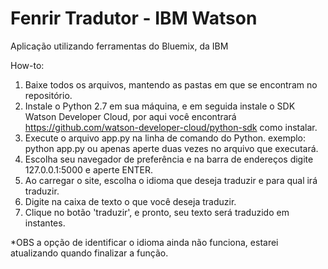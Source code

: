 # Fenrir Tradutor - IBM Watson
Aplicação utilizando ferramentas do Bluemix, da IBM

How-to:
1. Baixe todos os arquivos, mantendo as pastas em que se encontram no repositório.
2. Instale o Python 2.7 em sua máquina, e em seguida instale o SDK Watson Developer Cloud, por aqui você encontrará https://github.com/watson-developer-cloud/python-sdk como instalar.
3. Execute o arquivo app.py na linha de comando do Python.
    exemplo: python app.py
    ou apenas aperte duas vezes no arquivo que executará.
4. Escolha seu navegador de preferência e na barra de endereços digite 127.0.0.1:5000 e aperte ENTER.
5. Ao carregar o site, escolha o idioma que deseja traduzir e para qual irá traduzir.
6. Digite na caixa de texto o que você deseja traduzir.
7. Clique no botão 'traduzir', e pronto, seu texto será traduzido em instantes.



*OBS a opção de identificar o idioma ainda não funciona, estarei atualizando quando finalizar a função.

